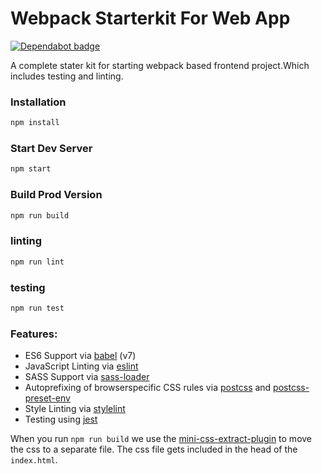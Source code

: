 # Webpack  Starterkit For Web App

[![Dependabot badge](https://flat.badgen.net/dependabot/wbkd/webpack-starter?icon=dependabot)](https://dependabot.com/)

A complete stater kit for starting webpack based frontend project.Which includes testing and linting.

### Installation

```sh
npm install
```

### Start Dev Server

```sh
npm start
```

### Build Prod Version

```sh
npm run build
```

### linting

```sh
npm run lint
```

### testing

```sh
npm run test
```

### Features:

- ES6 Support via [babel](https://babeljs.io/) (v7)
- JavaScript Linting via [eslint](https://eslint.org/)
- SASS Support via [sass-loader](https://github.com/jtangelder/sass-loader)
- Autoprefixing of browserspecific CSS rules via [postcss](https://postcss.org/) and [postcss-preset-env](https://github.com/csstools/postcss-preset-env)
- Style Linting via [stylelint](https://stylelint.io/)
- Testing using [jest](https://jestjs.io/)

When you run `npm run build` we use the [mini-css-extract-plugin](https://github.com/webpack-contrib/mini-css-extract-plugin) to move the css to a separate file. The css file gets included in the head of the `index.html`.